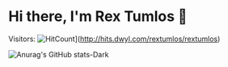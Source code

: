 # Hi there, I'm Rex Tumlos 👋

Visitors: ![HitCount](https://hits.dwyl.com/rextumlos/rextumlos.svg?style=flat-square)](http://hits.dwyl.com/rextumlos/rextumlos)

![Anurag's GitHub stats-Dark](https://github-readme-stats.vercel.app/api?username=rextumlos&show_icons=true&theme=dark#gh-dark-mode-only)
